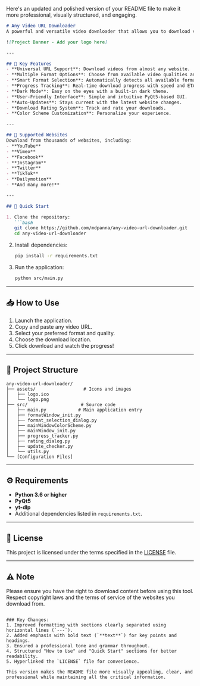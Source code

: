 Here's an updated and polished version of your README file to make it more professional, visually structured, and engaging.  

```markdown
# Any Video URL Downloader  
A powerful and versatile video downloader that allows you to download videos from virtually any website, including YouTube, Vimeo, Twitter, Instagram, Facebook, and thousands more. Built with **PyQt5** for a modern interface and powered by **yt-dlp** for maximum compatibility.  

![Project Banner - Add your logo here]  

---

## 🚀 Key Features  
- **Universal URL Support**: Download videos from almost any website.  
- **Multiple Format Options**: Choose from available video qualities and formats.  
- **Smart Format Selection**: Automatically detects all available formats for each video.  
- **Progress Tracking**: Real-time download progress with speed and ETA.  
- **Dark Mode**: Easy on the eyes with a built-in dark theme.  
- **User-Friendly Interface**: Simple and intuitive PyQt5-based GUI.  
- **Auto-Updates**: Stays current with the latest website changes.  
- **Download Rating System**: Track and rate your downloads.  
- **Color Scheme Customization**: Personalize your experience.  

---

## 🎯 Supported Websites  
Download from thousands of websites, including:  
- **YouTube**  
- **Vimeo**  
- **Facebook**  
- **Instagram**  
- **Twitter**  
- **TikTok**  
- **Dailymotion**  
- **And many more!**  

---

## 🚀 Quick Start  

1. Clone the repository:  
   ```bash
   git clone https://github.com/mdpanna/any-video-url-downloader.git  
   cd any-video-url-downloader  
   ```  

2. Install dependencies:  
   ```bash
   pip install -r requirements.txt  
   ```  

3. Run the application:  
   ```bash
   python src/main.py  
   ```  

---

## 📥 How to Use  

1. Launch the application.  
2. Copy and paste any video URL.  
3. Select your preferred format and quality.  
4. Choose the download location.  
5. Click download and watch the progress!  

---

## 🔧 Project Structure  

```
any-video-url-downloader/  
├── assets/                  # Icons and images  
│   ├── logo.ico  
│   └── logo.png  
├── src/                    # Source code  
│   ├── main.py            # Main application entry  
│   ├── formatWindow_init.py  
│   ├── format_selection_dialog.py  
│   ├── mainWindowColorScheme.py  
│   ├── mainWindow_init.py  
│   ├── progress_tracker.py  
│   ├── rating_dialog.py  
│   ├── update_checker.py  
│   └── utils.py  
└── [Configuration Files]  
```  

---

## ⚙️ Requirements  
- **Python 3.6 or higher**  
- **PyQt5**  
- **yt-dlp**  
- Additional dependencies listed in `requirements.txt`.  

---

## 📝 License  
This project is licensed under the terms specified in the [LICENSE](LICENSE) file.  

---

## ⚠️ Note  
Please ensure you have the right to download content before using this tool. Respect copyright laws and the terms of service of the websites you download from.  
```

### Key Changes:  
1. Improved formatting with sections clearly separated using horizontal lines (`---`).  
2. Added emphasis with bold text (`**text**`) for key points and headings.  
3. Ensured a professional tone and grammar throughout.  
4. Structured "How to Use" and "Quick Start" sections for better readability.  
5. Hyperlinked the `LICENSE` file for convenience.  

This version makes the README file more visually appealing, clear, and professional while maintaining all the critical information.
